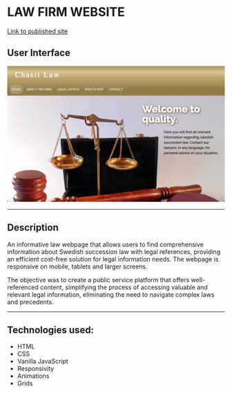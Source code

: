 
# LAW FIRM WEBSITE
 
[Link to published site](https://annaaxelsson051.github.io/Swedish-Succession-Law-Guide/)

## User Interface

![User Interface](user-interface.png)

---

## Description

An informative law webpage that allows users to find comprehensive information about Swedish succession law with legal references, providing an efficient cost-free solution for legal information needs. The webpage is responsive on mobile, tablets and larger screens. 

The objective was to create a public service platform that offers well-referenced content, simplifying the process of accessing valuable and relevant legal information, eliminating the need to navigate complex laws and precedents.

---

## Technologies used:

- HTML
- CSS
- Vanilla JavaScript
- Responsivity
- Animations
- Grids

